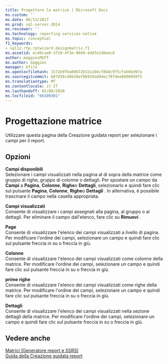 ```yaml
---
title: Progettare la matrice | Microsoft Docs
ms.custom: ''
ms.date: 06/13/2017
ms.prod: sql-server-2014
ms.reviewer: ''
ms.technology: reporting-services-native
ms.topic: conceptual
f1_keywords:
- sql12.rtp.rptwizard.designmatrix.f1
ms.assetid: ecd8cae0-3f19-4f3e-90d9-4ddfe1d0eec8
author: maggiesMSFT
ms.author: maggies
manager: kfile
ms.openlocfilehash: 1572e9fba00672b32a104cf8b8c9f5cfab66d97a
ms.sourcegitcommit: b87d36c46b39af8b929ad94ec707dee8800950f5
ms.translationtype: MT
ms.contentlocale: it-IT
ms.lasthandoff: 02/08/2020
ms.locfileid: "66109301"
---
```

# <a name="design-the-matrix"></a>Progettazione matrice
  Utilizzare questa pagina della Creazione guidata report per selezionare i campi per il report.  
  
## <a name="options"></a>Opzioni  
 **Campi disponibili**  
 Selezionare i campi visualizzati nella pagina al di sopra della matrice come gruppo di righe, gruppo di colonne o dettagli. Per spostare un campo da **Campi** a **Pagina**, **Colonne**, **Righe**o **Dettagli**, selezionarlo e quindi fare clic sul pulsante **Pagina**, **Colonne**, **Righe**o **Dettagli** . In alternativa, è possibile trascinare il campo nella casella appropriata.  
  
 **Campi visualizzati**  
 Consente di visualizzare i campi assegnati alla pagina, al gruppo o ai dettagli. Per eliminare il campo dall'elenco, fare clic su **Rimuovi** .  
  
 **Page**  
 Consente di visualizzare l'elenco dei campi visualizzati a livello di pagina. Per modificare l'ordine dei campi, selezionare un campo e quindi fare clic sul pulsante freccia in su o freccia in giù.  
  
 **Colonne**  
 Consente di visualizzare l'elenco dei campi visualizzati come colonne della matrice. Per modificare l'ordine dei campi, selezionare un campo e quindi fare clic sul pulsante freccia in su o freccia in giù.  
  
 **prime righe**  
 Consente di visualizzare l'elenco dei campi visualizzati come righe della matrice. Per modificare l'ordine dei campi, selezionare un campo e quindi fare clic sul pulsante freccia in su o freccia in giù.  
  
 **Dettagli**  
 Consente di visualizzare l'elenco dei campi visualizzati nella sezione dettagli della matrice. Per modificare l'ordine dei campi, selezionare un campo e quindi fare clic sul pulsante freccia in su o freccia in giù.  
  
## <a name="see-also"></a>Vedere anche  
 [Matrici &#40;Generatore report e SSRS&#41;](report-design/create-a-matrix-report-builder-and-ssrs.md)   
 [Guida della Creazione guidata report](../../2014/reporting-services/report-wizard-help.md)  
  
  

